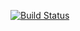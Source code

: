 [![Build Status](https://travis-ci.com/aellison5505/node-sidh.svg?branch=master)](https://travis-ci.com/aellison5505/node-sidh)
